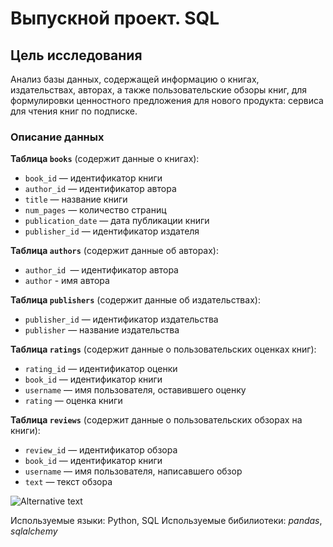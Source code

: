 # Выпускной проект. SQL

## Цель исследования
Анализ базы данных, содержащей информацию о книгах, издательствах, авторах, а также пользовательские обзоры книг, для формулировки ценностного предложения для нового продукта: сервиса для чтения книг по подписке.

### Описание данных
**Таблица `books`** (содержит данные о книгах):
- `book_id` — идентификатор книги
- `author_id` — идентификатор автора
- `title` — название книги
- `num_pages` — количество страниц
- `publication_date` — дата публикации книги
- `publisher_id` — идентификатор издателя

**Таблица `authors`** (содержит данные об авторах):
- `author_id `— идентификатор автора
- `author` - имя автора

**Таблица `publishers`** (содержит данные об издательствах):
- `publisher_id` — идентификатор издательства
- `publisher` — название издательства

**Таблица `ratings`** (содержит данные о пользовательских оценках книг):
- `rating_id` — идентификатор оценки
- `book_id` — идентификатор книги
- `username` — имя пользователя, оставившего оценку
- `rating` — оценка книги

**Таблица `reviews`** (содержит данные о пользовательских обзорах на книги):
- `review_id` — идентификатор обзора
- `book_id` — идентификатор книги
- `username` — имя пользователя, написавшего обзор
- `text` — текст обзора


<img src="db.jpg" alt="Alternative text" />

Используемые языки: Python, SQL
Используемые бибилиотеки: *pandas*, *sqlalchemy*